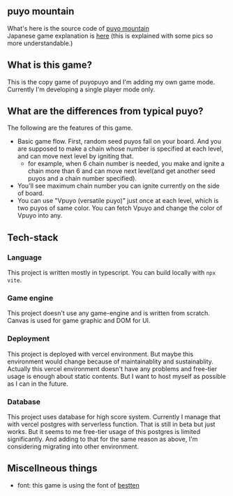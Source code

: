 ## puyo mountain
What's here is the source code of [puyo mountain](https://puyo-mountain.vercel.app/)  
Japanese game explanation is [here](https://puyo-camp.jp/posts/172682) (this is explained with some pics so more understandable.)  

## What is this game?
This is the copy game of puyopuyo and I'm adding my own game mode.  
Currently I'm developing a single player mode only.

## What are the differences from typical puyo?
The following are the features of this game.
- Basic game flow. First, random seed puyos fall on your board. And you are supposed to make a chain whose number is specified at each level, and can move next level by igniting that.
  - for example, when 6 chain number is needed, you make and ignite a chain more than 6 and can move next level(and get another seed puyos and a chain number specified).
- You'll see maximum chain number you can ignite currently on the side of board.
- You can use "Vpuyo (versatile puyo)" just once at each level, which is two puyos of same color. You can fetch Vpuyo and change the color of Vpuyo into any.

## Tech-stack
### Language
This project is written mostly in typescript. You can build locally with `npx vite`.
### Game engine
This project doesn't use any game-engine and is written from scratch. Canvas is used for game graphic and DOM for UI.
### Deployment
This project is deployed with vercel environment. But maybe this environment would change because of maintainablity and sustainablity. Actually this vercel environment doesn't have any problems and free-tier usage is enough about static contents. But I want to host myself as possible as I can in the future.
### Database
This project uses database for high score system. Currently I manage that with vercel postgres with serverless function. That is still in beta but just works. But it seems to me free-tier usage of this postgres is limited significantly. And adding to that for the same reason as above, I'm considering migrating into other environment.  

## Miscellneous things
- font: this game is using the font of [bestten](https://booth.pm/ja/items/2747965)
